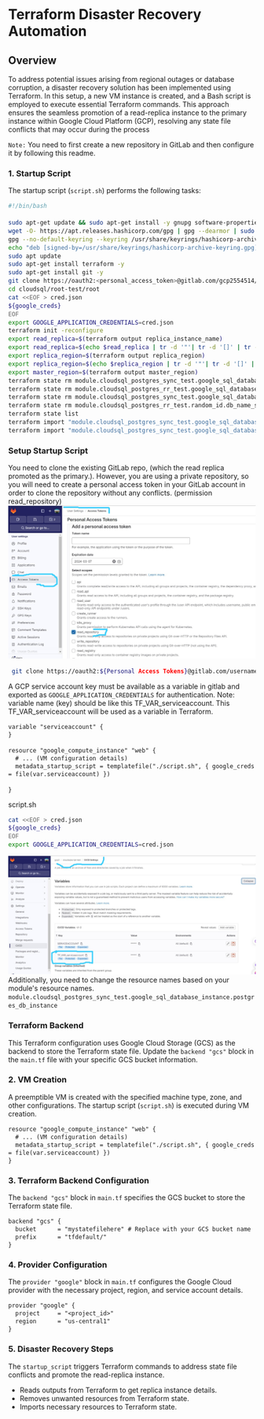 # Terraform Disaster Recovery Automation

## Overview

To address potential issues arising from regional outages or database corruption, a disaster recovery solution has been implemented using Terraform. In this setup, a new VM instance is created, and a Bash script is employed to execute essential Terraform commands. This approach ensures the seamless promotion of a read-replica instance to the primary instance within Google Cloud Platform (GCP), resolving any state file conflicts that may occur during the process

`Note:` You need to first create a new repository in GitLab and then configure it by following this readme.
### 1. Startup Script

The startup script (`script.sh`) performs the following tasks:

```bash
#!/bin/bash

sudo apt-get update && sudo apt-get install -y gnupg software-properties-common
wget -O- https://apt.releases.hashicorp.com/gpg | gpg --dearmor | sudo tee /usr/share/keyrings/hashicorp-archive-keyring.gpg
gpg --no-default-keyring --keyring /usr/share/keyrings/hashicorp-archive-keyring.gpg --fingerprint
echo "deb [signed-by=/usr/share/keyrings/hashicorp-archive-keyring.gpg] https://apt.releases.hashicorp.com $(lsb_release -cs) main" | sudo tee /etc/apt/sources.list.d/hashicorp.list
sudo apt update
sudo apt-get install terraform -y
sudo apt-get install git -y
git clone https://oauth2:<personal_access_token>@gitlab.com/gcp2554514/cloudsql.git
cd cloudsql/root-test/root
cat <<EOF > cred.json
${google_creds}
EOF
export GOOGLE_APPLICATION_CREDENTIALS=cred.json
terraform init -reconfigure
export read_replica=$(terraform output replica_instance_name)
export read_replica=$(echo $read_replica | tr -d '"'| tr -d '[]' | tr -d ',' | tr -d ' ')
export replica_region=$(terraform output replica_region)
export replica_region=$(echo $replica_region | tr -d '"'| tr -d '[]' | tr -d ',')
export master_region=$(terraform output master_region)
terraform state rm module.cloudsql_postgres_sync_test.google_sql_database_instance.postgres_db_instance 
terraform state rm module.cloudsql_postgres_rr_test.google_sql_database_instance.replicas
terraform state rm module.cloudsql_postgres_sync_test.google_sql_database.additional_databases
terraform state rm module.cloudsql_postgres_rr_test.random_id.db_name_suffix_replica
terraform state list
terraform import "module.cloudsql_postgres_sync_test.google_sql_database_instance.postgres_db_instance" "projects/<project_id>/instances/$read_replica" 
terraform import "module.cloudsql_postgres_sync_test.google_sql_database.additional_databases[0]" "projects/<project_id>/instances/${read_replica}/databases/additional-database" 
```

### Setup Startup Script

You need to clone the existing GitLab repo, (which the read replica promoted as the primary.). 
However, you are using a private repository, so you will need to create a personal access token in your GitLab account in order to clone the repository without any conflicts. (permission read_repository)
![preview](image.png?raw=true "screen")

```bash
 git clone https://oauth2:${Personal Access Tokens}@gitlab.com/username/myrepo.git
```

A GCP service account key must be available as a variable in gitlab and exported as `GOOGLE_APPLICATION_CREDENTIALS` for authentication.
Note: variable name (key) should be like this TF_VAR_serviceaccount. This TF_VAR_serviceaccount will be used as a variable in Terraform.
```hcl
variable "serviceaccount" {
}

resource "google_compute_instance" "web" {
  # ... (VM configuration details)
  metadata_startup_script = templatefile("./script.sh", { google_creds = file(var.serviceaccount) })

}
```
script.sh
```bash
cat <<EOF > cred.json
${google_creds}
EOF
export GOOGLE_APPLICATION_CREDENTIALS=cred.json

```
![preview](image2.jpeg?raw=true "screen")
Additionally, you need to change the resource names based on your module's resource names. `module.cloudsql_postgres_sync_test.google_sql_database_instance.postgres_db_instance` 

### Terraform Backend

This Terraform configuration uses Google Cloud Storage (GCS) as the backend to store the Terraform state file. Update the `backend "gcs"` block in the `main.tf` file with your specific GCS bucket information.


### 2. VM Creation

A preemptible VM is created with the specified machine type, zone, and other configurations. The startup script (`script.sh`) is executed during VM creation.

```hcl
resource "google_compute_instance" "web" {
  # ... (VM configuration details)
  metadata_startup_script = templatefile("./script.sh", { google_creds = file(var.serviceaccount) })
}
```



### 3. Terraform Backend Configuration

The `backend "gcs"` block in `main.tf` specifies the GCS bucket to store the Terraform state file.

```hcl
backend "gcs" {
  bucket      = "mystatefilehere" # Replace with your GCS bucket name
  prefix      = "tfdefault/"
}
```

### 4. Provider Configuration

The `provider "google"` block in `main.tf` configures the Google Cloud provider with the necessary project, region, and service account details.

```hcl
provider "google" {
  project     = "<project_id>"
  region      = "us-central1"
}
```

### 5. Disaster Recovery Steps

The `startup_script` triggers Terraform commands to address state file conflicts and promote the read-replica instance.

- Reads outputs from Terraform to get replica instance details.
- Removes unwanted resources from Terraform state.
- Imports necessary resources to Terraform state.
